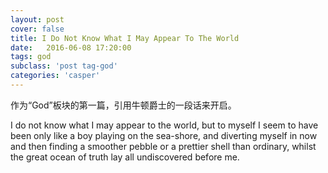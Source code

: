 ```yaml
---
layout: post
cover: false
title: I Do Not Know What I May Appear To The World
date:   2016-06-08 17:20:00
tags: god
subclass: 'post tag-god'
categories: 'casper'
---
```


作为“God”板块的第一篇，引用牛顿爵士的一段话来开启。

I do not know what I may appear to the world, but to myself I seem to have been only like a boy playing on the sea-shore, and diverting myself in now and then finding a smoother pebble or a prettier shell than ordinary, whilst the great ocean of truth lay all undiscovered before me.  




